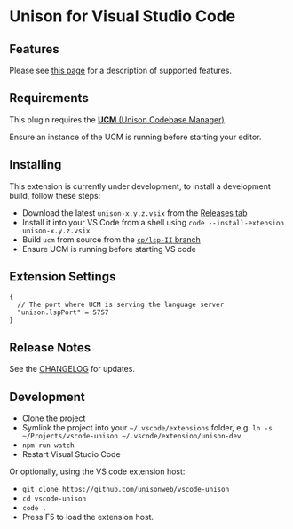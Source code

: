 # Unison for Visual Studio Code

## Features

Please see [this page](https://github.com/unisonweb/unison/blob/trunk/docs/language-server.markdown) for a description of supported features.

## Requirements

This plugin requires the [**UCM** (Unison Codebase Manager)](https://github.com/unisonweb/unison).

Ensure an instance of the UCM is running before starting your editor.


## Installing

This extension is currently under development, to install a development build, follow these steps:

* Download the latest `unison-x.y.z.vsix` from the [Releases tab](https://github.com/unisonweb/vscode-unison/releases)
* Install it into your VS Code from a shell using `code --install-extension unison-x.y.z.vsix`
* Build `ucm` from source from the [`cp/lsp-II` branch](https://github.com/unisonweb/unison/tree/cp/lsp-II)
* Ensure UCM is running before starting VS code

## Extension Settings

```
{
  // The port where UCM is serving the language server
  "unison.lspPort" = 5757
}
```

## Release Notes

See the [CHANGELOG](./CHANGELOG.md) for updates.

## Development

* Clone the project
* Symlink the project into your `~/.vscode/extensions` folder, e.g. `ln -s ~/Projects/vscode-unison ~/.vscode/extension/unison-dev`
* `npm run watch`
* Restart Visual Studio Code

Or optionally, using the VS code extension host:

* `git clone https://github.com/unisonweb/vscode-unison`
* `cd vscode-unison`
* `code .`
* Press F5 to load the extension host.

